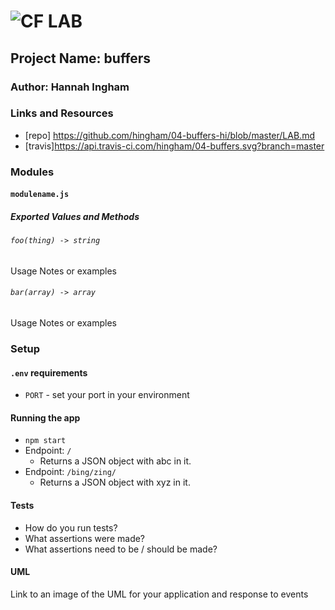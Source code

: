 ![CF](http://i.imgur.com/7v5ASc8.png) LAB
=================================================

## Project Name: buffers    

### Author: Hannah Ingham

### Links and Resources
* [repo] https://github.com/hingham/04-buffers-hi/blob/master/LAB.md
* [travis]https://api.travis-ci.com/hingham/04-buffers.svg?branch=master

### Modules
#### `modulename.js`
##### Exported Values and Methods

###### `foo(thing) -> string`
Usage Notes or examples

###### `bar(array) -> array`
Usage Notes or examples

### Setup
#### `.env` requirements
* `PORT` - set your port in your environment

#### Running the app
* `npm start`
* Endpoint: `/`
  * Returns a JSON object with abc in it.
* Endpoint: `/bing/zing/`
  * Returns a JSON object with xyz in it.

#### Tests
* How do you run tests?
* What assertions were made?
* What assertions need to be / should be made?

#### UML
Link to an image of the UML for your application and response to events
